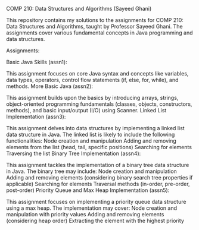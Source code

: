 COMP 210: Data Structures and Algorithms (Sayeed Ghani)

This repository contains my solutions to the assignments for COMP 210: Data Structures and Algorithms, taught by Professor Sayeed Ghani. The assignments cover various fundamental concepts in Java programming and data structures.

Assignments:

Basic Java Skills (assn1):

This assignment focuses on core Java syntax and concepts like variables, data types, operators, control flow statements (if, else, for, while), and methods.
More Basic Java (assn2):

This assignment builds upon the basics by introducing arrays, strings, object-oriented programming fundamentals (classes, objects, constructors, methods), and basic input/output (I/O) using Scanner.
Linked List Implementation (assn3):

This assignment delves into data structures by implementing a linked list data structure in Java. The linked list is likely to include the following functionalities:
Node creation and manipulation
Adding and removing elements from the list (head, tail, specific positions)
Searching for elements
Traversing the list
Binary Tree Implementation (assn4):

This assignment tackles the implementation of a binary tree data structure in Java. The binary tree may include:
Node creation and manipulation
Adding and removing elements (considering binary search tree properties if applicable)
Searching for elements
Traversal methods (in-order, pre-order, post-order)
Priority Queue and Max Heap Implementation (assn5):

This assignment focuses on implementing a priority queue data structure using a max heap. The implementation may cover:
Node creation and manipulation with priority values
Adding and removing elements (considering heap order)
Extracting the element with the highest priority
